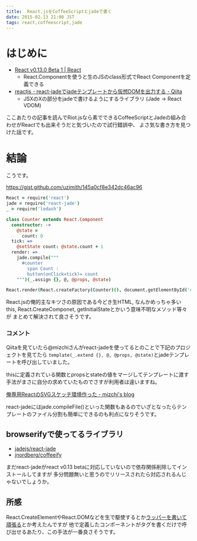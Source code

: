 ```yaml
---
title:  React.jsをCoffeeScriptとjadeで書く
date: 2015-02-13 21:00 JST
tags: react,coffeescript,jade
---
```

# はじめに
- [React v0.13.0 Beta 1 | React](http://facebook.github.io/react/blog/2015/01/27/react-v0.13.0-beta-1.html)
    - React.Componentを使うと生のJSのclass形式でReact Componentを定義できる
- [reactjs - react-jadeでjadeテンプレートから仮想DOMを出力する - Qiita](http://qiita.com/mizchi/items/4e17b54cd9cc70d747cc)
    - JSXのXの部分をjadeで書けるようにするライブラリ (Jade -> React VDOM)

ここあたりの記事を読んでRiot.jsなら素でできるCoffeeScriptとJadeの組み合わせがReactでも出来そうだと気づいたので試行錯誤中、
よさ気な書き方を見つけた話です。


# 結論

こうです。

https://gist.github.com/uzimith/145a0cf8e342dc46ac96

```coffee
React = require('react')
jade = require('react-jade')
_ = require('lodash')

class Counter extends React.Component
  constructor: ->
    @state =
      count: 0
  tick: =>
    @setState count: @state.count + 1
  render: =>
    jade.compile("""
      #counter
        span Count :
        button(onClick=tick)= count
    """)(_.assign {}, @, @props, @state)

React.render(React.createFactory(Counter)(), document.getElementById('container'))
```

React.jsの俺的主なキツさの原因である今どき生HTML, なんかめっちゃ多いthis, React.CreateComponet, getInitialStateとかいう意味不明なメソッド等々が
まとめて解決されて良さそうです。

### コメント

Qiitaを見ていたら@mizchiさんがreact-jadeを使ってるとのことで下記のプロジェクトを見てたら
`template(_.extend {}, @, @props, @state)`とjadeテンプレートを呼び出していました。

thisに定義されている関数とpropsとstateの値をマージしてテンプレートに渡す手法がまさに自分の求めていたものでさすが利用者は違いますね。

[俺専用ReactのSVGスケッチ環境作った - mizchi's blog](http://mizchi.hatenablog.com/entry/2015/02/02/004728)

react-jadeにはjade.compileFile()といった関数もあるのでいざとなったらテンプレートのファイル分割も簡単にできるのも利点になりそうです。

## browserifyで使ってるライブラリ

- [jadejs/react-jade](https://github.com/jadejs/react-jade)
- [jnordberg/coffeeify](https://github.com/jnordberg/coffeeify)

まだreact-jadeがreact v0.13 betaに対応していないので依存関係削除してインストールしてますが
多分問題無いと思うのでリリースされたら対応されるんじゃないでしょうか。

## 所感
React.CreateElementやReact.DOMなどを生で駆使するとか[ラッパーを書いて頑張る](http://qiita.com/mizchi/items/811fb25372ce2f12783e)とか考えたんですが
他で定義したコンポーネントがタグを書くだけで呼び出せるあたり、この手法が一番良さそうです。
